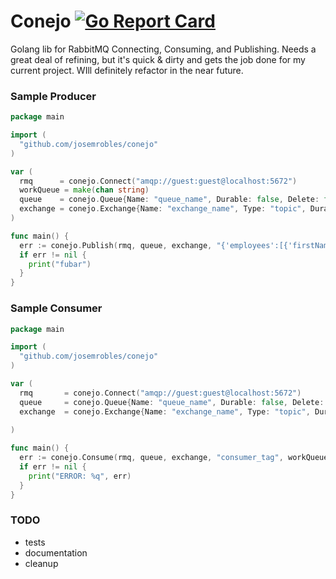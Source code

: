 # Conejo [![Go Report Card](https://goreportcard.com/badge/github.com/josemrobles/conejo)](https://goreportcard.com/report/github.com/josemrobles/conejo)
Golang lib for RabbitMQ Connecting, Consuming, and Publishing. Needs a great deal of refining, but it's quick & dirty and gets the job done for my current project. WIll definitely refactor in the near future.



### Sample Producer
```go
package main

import (
  "github.com/josemrobles/conejo"
)

var (
  rmq      = conejo.Connect("amqp://guest:guest@localhost:5672")
  workQueue = make(chan string) 
  queue    = conejo.Queue{Name: "queue_name", Durable: false, Delete: false, Exclusive: false, NoWait: false}
  exchange = conejo.Exchange{Name: "exchange_name", Type: "topic", Durable: true, AutoDeleted: false, Internal: false, NoWait: false}
)

func main() {
  err := conejo.Publish(rmq, queue, exchange, "{'employees':[{'firstName':'John','lastName':'Doe'}]}")
  if err != nil {
    print("fubar")
  }
}
```

### Sample Consumer
```go
package main

import (
  "github.com/josemrobles/conejo"
)

var (
  rmq       = conejo.Connect("amqp://guest:guest@localhost:5672")
  queue     = conejo.Queue{Name: "queue_name", Durable: false, Delete: false, Exclusive: false, NoWait: false}
  exchange  = conejo.Exchange{Name: "exchange_name", Type: "topic", Durable: true, AutoDeleted: false, Internal: false, NoWait: false}
  
)

func main() {
  err := conejo.Consume(rmq, queue, exchange, "consumer_tag", workQueue)
  if err != nil {
    print("ERROR: %q", err)
  }
}
```
### TODO
- tests
- documentation
- cleanup
